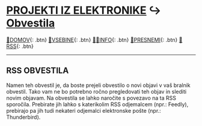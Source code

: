 # [PROJEKTI IZ ELEKTRONIKE](../index) ↪ [Obvestila](./index.md)

[🏡DOMOV](../index.md){: .btn}
[📝VSEBINE](../Vsebine/index.md){: .btn}
[👨‍🎓INFO](../info.md){: .btn}
[💾PRESNEMI](../Presnemi/index.md){: .btn}
[🔆 RSS](https://davidrihtarsic.github.io/Projekti_iz_elektronike/Obvestila/rss_obvestila.xml){: .btn}

---

## RSS OBVESTILA

Namen teh obvestil je, da boste prejeli obvestilo o novi objavi v vaš bralnik obvestil. Tako vam ne bo potrebno ročno pregledovati teh objav in slediti novim objavam. Na obvestila se lahko naročite s povezavo na ta RSS sporočila. Prebirate jih lahko s katerikolim RSS odjemalcem (npr.: Feedly), prebirajo pa jih tudi nekateri odjemalci elektronske pošte (npr.: Thunderbird).
